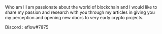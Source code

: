 Who am I
I am passionate about the world of blockchain and I would like to share my passion and research with you through my articles in giving you my perception and opening new doors to very early crypto projects.

Discord : eflow#7875
